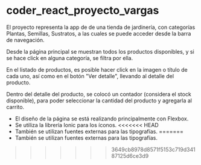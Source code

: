 # coder_react_proyecto_vargas

El proyecto representa la app de de una tienda de jardinería, con categorías Plantas, Semillas, Sustratos, a las cuales se puede acceder desde la barra de navegación.

Desde la página principal se muestran todos los productos disponibles, y si se hace click en alguna categoría, se filtra por ella.

En el listado de productos, es posible hacer click en la imagen o título de cada uno, así como en el botón "Ver detalle", llevando al detalle del producto.

Dentro del detalle del producto, se colocó un contador (considera el stock disponible), para poder seleccionar la cantidad del producto y agregarla al carrito.

- El diseño de la página se está realizando principalmente con Flexbox.
- Se utiliza la librería Ionic para los íconos.
<<<<<<< HEAD
- También se utilizan fuentes externas para las tipografías.
=======
- También se utilizan fuentes externas para las tipografías.
>>>>>>> 3649cb8978d8571f5153c719d34187125d6ce3d9
